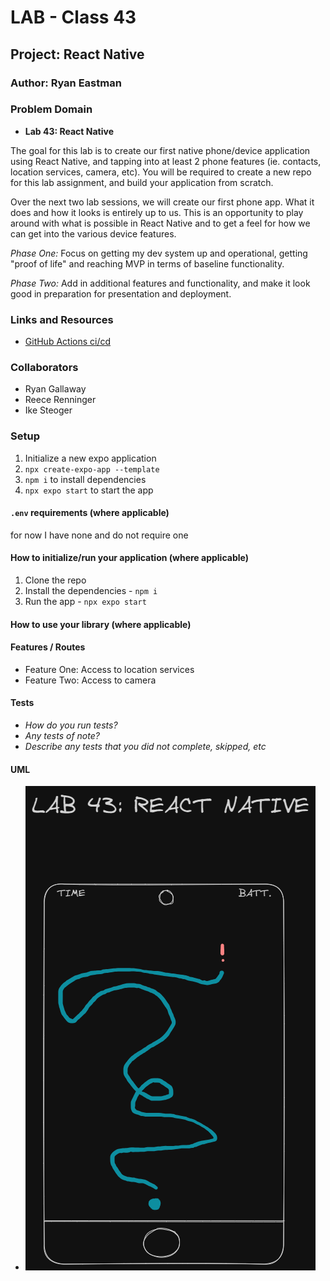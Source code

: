 # LAB - Class 43

## Project: React Native

### Author: Ryan Eastman

### Problem Domain  

- **Lab 43: React Native**

The goal for this lab is to create our first native phone/device application using React Native, and tapping into at least 2 phone features (ie. contacts, location services, camera, etc). You will be required to create a new repo for this lab assignment, and build your application from scratch.

Over the next two lab sessions, we will create our first phone app. What it does and how it looks is entirely up to us. This is an opportunity to play around with what is possible in React Native and to get a feel for how we can get into the various device features.

*Phase One:* Focus on getting my dev system up and operational, getting "proof of life" and reaching MVP in terms of baseline functionality.

*Phase Two:* Add in additional features and functionality, and make it look good in preparation for presentation and deployment.

### Links and Resources

- [GitHub Actions ci/cd](https://github.com/DocHolliday13x/phone-buddy/actions)
<!-- - [back-end server url](http://xyz.com)
- [front-end application](http://xyz.com) -->

### Collaborators

- Ryan Gallaway
- Reece Renninger
- Ike Steoger

### Setup

1. Initialize a new expo application
2. `npx create-expo-app --template`
3. `npm i` to install dependencies
4. `npx expo start` to start the app

#### `.env` requirements (where applicable)

for now I have none and do not require one

#### How to initialize/run your application (where applicable)

1. Clone the repo
2. Install the dependencies - `npm i`
3. Run the app - `npx expo start`

#### How to use your library (where applicable)

#### Features / Routes

- Feature One: Access to location services
- Feature Two: Access to camera

#### Tests

- *How do you run tests?*
- *Any tests of note?*
- *Describe any tests that you did not complete, skipped, etc*

#### UML

- ![Whiteboard](./assets/lab43Whiteboard.png)
